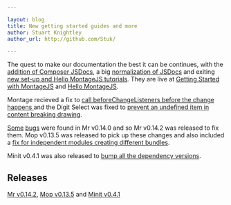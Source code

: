 ```yaml
---

layout: blog
title: New getting started guides and more
author: Stuart Knightley
author_url: http://github.com/Stuk/

---
```


The quest to make our documentation the best it can be continues, with the [addition of Composer JSDocs](https://github.com/montagejs/montage/pull/1356), a big [normalization of JSDocs](https://github.com/montagejs/montage/pull/1358) and exiting [new set-up and Hello MontageJS tutorials](https://github.com/montagejs/montagejs.org/pull/69). They are live at [Getting Started with MontageJS](http://montagejs.org/docs/montagejs-setup.html) and [Hello MontageJS](http://montagejs.org/docs/hello-montagejs.html).

Montage recieved a fix to [call beforeChangeListeners before the change happens ](https://github.com/montagejs/montage/pull/1334) and the Digit Select was fixed to [prevent an undefined item in content breaking drawing](https://github.com/montagejs/digit/pull/54).

[Some](https://github.com/montagejs/mr/pull/63) [bugs](https://github.com/montagejs/mr/commit/6d614201100fb246994dcd1c296ded624dcfc0c5) were found in Mr v0.14.0 and so Mr v0.14.2 was released to fix them. Mop v0.13.5 was released to pick up these changes and also included a [fix for independent modules creating different bundles](https://github.com/montagejs/mop/pull/44).

Minit v0.4.1 was also released to [bump all the dependency versions](https://github.com/montagejs/minit/commit/fc7af5fabeb40d44797dbbc5ed2f8d23974aea5f).

## Releases

[Mr v0.14.2](https://github.com/montagejs/mr/commit/6b4d0ddeacb29ad1c9475b87b776342aab7c9ea6), [Mop v0.13.5](https://github.com/montagejs/mop/commit/065917a92793b66f211c423dc9abbff8fcee334b) and [Minit v0.4.1](https://github.com/montagejs/minit/compare/v0.4.0...v0.4.1)
